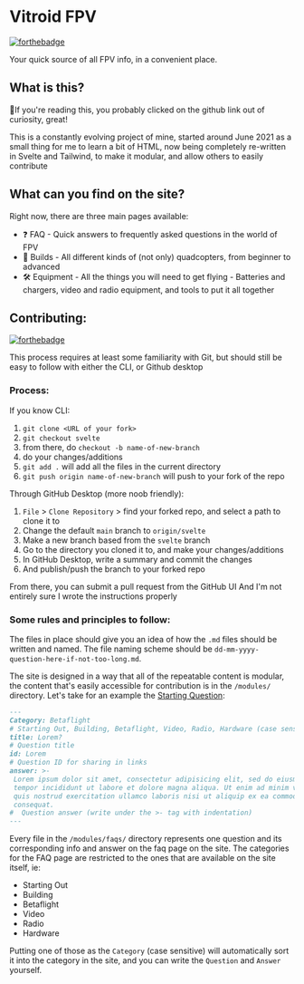 # Vitroid FPV
[![forthebadge](https://forthebadge.com/images/badges/it-works-why.svg)](https://vitroidfpv.com)

Your quick source of all FPV info, in a convenient place.

## What is this?

🔎If you're reading this, you probably clicked on the github link out of curiosity, great!

This is a constantly evolving project of mine, started around June 2021 as a small thing for me to learn a bit of HTML, now being completely re-written in Svelte and Tailwind, to make it modular, and allow others to easily contribute

## What can you find on the site?

Right now, there are three main pages available:
- ❓ FAQ - Quick answers to frequently asked questions in the world of FPV
- 🔧 Builds - All different kinds of (not only) quadcopters, from beginner to advanced
- 🛠️ Equipment - All the things you will need to get flying - Batteries and chargers, video and radio equipment, and tools to put it all together

## Contributing:
[![forthebadge](https://forthebadge.com/images/badges/contains-tasty-spaghetti-code.svg)](https://forthebadge.com)

This process requires at least some familiarity with Git, but should still be easy to follow with either the CLI, or Github desktop

### Process:

If you know CLI:
1. `git clone <URL of your fork>`
2. `git checkout svelte`
3. from there, do `checkout -b name-of-new-branch`
4. do your changes/additions
5. `git add .` will add all the files in the current directory
6. `git push origin name-of-new-branch` will push to your fork of the repo

Through GitHub Desktop (more noob friendly):
1. `File` > `Clone Repository` > find your forked repo, and select a path to clone it to
2. Change the default `main` branch to `origin/svelte`
3. Make a new branch based from the `svelte` branch
4. Go to the directory you cloned it to, and make your changes/additions
5. In GitHub Desktop, write a summary and commit the changes
6. And publish/push the branch to your forked repo

From there, you can submit a pull request from the GitHub UI
And I'm not entirely sure I wrote the instructions properly

### Some rules and principles to follow:
The files in place should give you an idea of how the `.md` files should be written and named. The file naming scheme should be `dd-mm-yyyy-question-here-if-not-too-long.md`.

The site is designed in a way that all of the repeatable content is modular, the content that's easily accessible for contribution is in the `/modules/` directory. Let's take for an example the [Starting Question](https://github.com/VitroidFPV/VitroidFPV/blob/svelte/modules/faqs/13-04-2022-starting-out-question.md?plain=1):

```markdown
---
Category: Betaflight 
# Starting Out, Building, Betaflight, Video, Radio, Hardware (case sensitive)
title: Lorem?
# Question title
id: Lorem
# Question ID for sharing in links
answer: >-
 Lorem ipsum dolor sit amet, consectetur adipisicing elit, sed do eiusmod
 tempor incididunt ut labore et dolore magna aliqua. Ut enim ad minim veniam,
 quis nostrud exercitation ullamco laboris nisi ut aliquip ex ea commodo
 consequat.
#  Question answer (write under the >- tag with indentation)
---
```
Every file in the `/modules/faqs/` directory represents one question and its corresponding info and answer on the faq page on the site. The categories for the FAQ page are restricted to the ones that are available on the site itself, ie:
- Starting Out
- Building
- Betaflight
- Video
- Radio
- Hardware

Putting one of those as the `Category` (case sensitive) will automatically sort it into the category in the site, and you can write the `Question` and `Answer` yourself.
